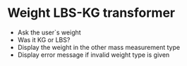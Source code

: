 # Weight LBS-KG transformer

- Ask the user`s weight
- Was it KG or LBS?
- Display the weight in the other mass measurement type
- Display error message if invalid weight type is given
